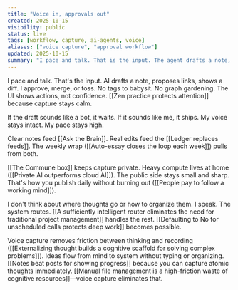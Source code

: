 ```yaml
---
title: "Voice in, approvals out"
created: 2025-10-15
visibility: public
status: live
tags: [workflow, capture, ai-agents, voice]
aliases: ["voice capture", "approval workflow"]
updated: 2025-10-15
summary: "I pace and talk. That is the input. The agent drafts a note, proposes links, and shows a small diff that says why. I approve, merge, link, or ignore."
---
```


I pace and talk. That's the input. AI drafts a note, proposes links, shows a diff. I approve, merge, or toss. No tags to babysit. No graph gardening. The UI shows actions, not confidence. [[Zen practice protects attention]] because capture stays calm.

If the draft sounds like a bot, it waits. If it sounds like me, it ships. My voice stays intact. My pace stays high.

Clear notes feed [[Ask the Brain]]. Real edits feed the [[Ledger replaces feeds]]. The weekly wrap ([[Auto-essay closes the loop each week]]) pulls from both.

[[The Commune box]] keeps capture private. Heavy compute lives at home ([[Private AI outperforms cloud AI]]). The public side stays small and sharp. That's how you publish daily without burning out ([[People pay to follow a working mind]]).

I don't think about where thoughts go or how to organize them. I speak. The system routes. [[A sufficiently intelligent router eliminates the need for traditional project management]] handles the rest. [[Defaulting to No for unscheduled calls protects deep work]] becomes possible.

Voice capture removes friction between thinking and recording ([[Externalizing thought builds a cognitive scaffold for solving complex problems]]). Ideas flow from mind to system without typing or organizing. [[Notes beat posts for showing progress]] because you can capture atomic thoughts immediately. [[Manual file management is a high-friction waste of cognitive resources]]—voice capture eliminates that.

